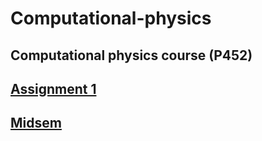 # Computational-physics
## Computational physics course (P452)
## [Assignment 1](https://github.com/slashgeaus/Computational-physics/tree/main/Assignment%201)
## [Midsem](https://github.com/slashgeaus/Computational-physics/blob/main/Midsem/midsem.ipynb)
